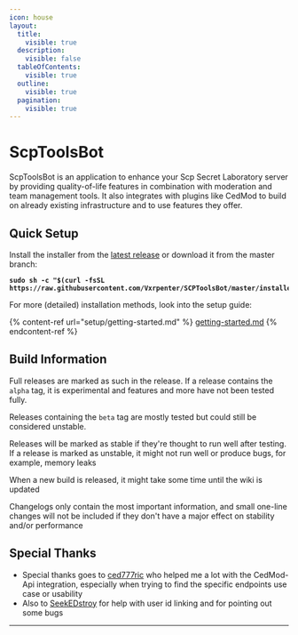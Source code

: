 ```yaml
---
icon: house
layout:
  title:
    visible: true
  description:
    visible: false
  tableOfContents:
    visible: true
  outline:
    visible: true
  pagination:
    visible: true
---
```


# ScpToolsBot

ScpToolsBot is an application to enhance your Scp Secret Laboratory server by providing quality-of-life features in combination with moderation and team management tools. It also integrates with plugins like CedMod to build on already existing infrastructure and to use features they offer.

## Quick Setup

Install the installer from the [latest release](https://github.com/Vxrpenter/SCPToolsBot/releases) or download it from the master branch:

<pre class="language-sh"><code class="lang-sh"><strong>sudo sh -c "$(curl -fsSL https://raw.githubusercontent.com/Vxrpenter/SCPToolsBot/master/installer.sh)"
</strong></code></pre>

For more (detailed) installation methods, look into the setup guide:

{% content-ref url="setup/getting-started.md" %}
[getting-started.md](setup/getting-started.md)
{% endcontent-ref %}

## Build Information

Full releases are marked as such in the release. If a release contains the `alpha` tag, it is experimental and features and more have not been tested fully.

Releases containing the `beta` tag are mostly tested but could still be considered unstable.

Releases will be marked as stable if they're thought to run well after testing. If a release is marked as unstable, it might not run well or produce bugs, for example, memory leaks

When a new build is released, it might take some time until the wiki is updated

Changelogs only contain the most important information, and small one-line changes will not be included if they don't have a major effect on stability and/or performance

## Special Thanks

* Special thanks goes to [ced777ric](https://github.com/ced777ric) who helped me a lot with the CedMod-Api integration, especially when trying to find the specific endpoints use case or usability
* Also to [SeekEDstroy](https://github.com/SeekEDstroy) for help with user id linking and for pointing out some bugs

***

<div align="center"><img src="https://repobeats.axiom.co/api/embed/82101d834cd627138b1d62d9f205c25a6b1746e0.svg" alt=""></div>
